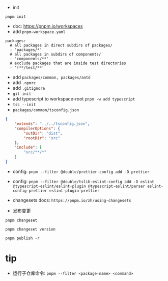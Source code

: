 
- init

```
pnpm init
```

- doc: https://pnpm.io/workspaces
- add `pnpm-workspace.yaml`

```
packages:
  # all packages in direct subdirs of packages/
  - 'packages/*'
  # all packages in subdirs of components/
  - 'components/**'
  # exclude packages that are inside test directories
  - '!**/test/**'
```

- add `packages/common, packages/antd`
- add `.npmrc`
- add `.gitignore`
- `git init`
- add typescript to workspace-root `pnpm -w add typescript`
- `tsc --init`
- `packages/common/tsconfig.json`

```json
{
    "extends": "../../tsconfig.json",
    "compilerOptions": {
        "outDir": "dist",
        "rootDir": "src"
    },
    "include": [
        "src/**/*"
    ]
}
```

- config: `pnpm --filter @double/prettier-config add -D prettier`
- config: `pnpm --filter @double/tslib-eslint-config add -D eslint @typescript-eslint/eslint-plugin @typescript-eslint/parser eslint-config-prettier eslint-plugin-prettier`
- changesets docs: `https://pnpm.io/zh/using-changesets`

- 发布变更

```
pnpm changeset

pnpm changeset version

pnpm publish -r
```




# tip

- 运行子仓库命令: `pnpm --filter <package-name> <command>`
